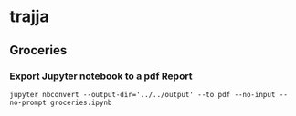 # trajja

## Groceries
### Export Jupyter notebook to a pdf Report

```
jupyter nbconvert --output-dir='../../output' --to pdf --no-input --no-prompt groceries.ipynb
```
